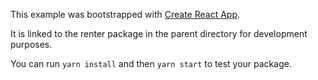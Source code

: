 This example was bootstrapped with [Create React App](https://github.com/facebook/create-react-app).

It is linked to the renter package in the parent directory for development purposes.

You can run `yarn install` and then `yarn start` to test your package.
